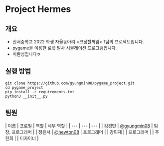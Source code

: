 # Project Hermes

## 개요
- 신서중학교 2022 학생 자율동아리 <코딩할꺼임> 1팀의 프로젝트입니다.
- pygame을 이용한 로켓 발사 시뮬레이션 프로그램입니다.
- 미완성입니다ㅎ

## 실행 방법
```plaintext 
git clone https://github.com/gyungmin08/pygame_project.git
cd pygame_project
pip install -r requirements.txt
python3 __init__.py
```

## 팀원
| 이름 | 프로필 | 역할 | 세부 역할 |
| --- | --- | --- |
| 김경민 | [@gyungmin08](https://github.com/gyungmin08) | 팀장, 프로그래머 | 
| 정윤서 | [@newton08](https://github.com/newton08) | 프로그래머 |
| 강민재 |  | 프로그래머 |
| 주한희 |  | 디자이너 |
